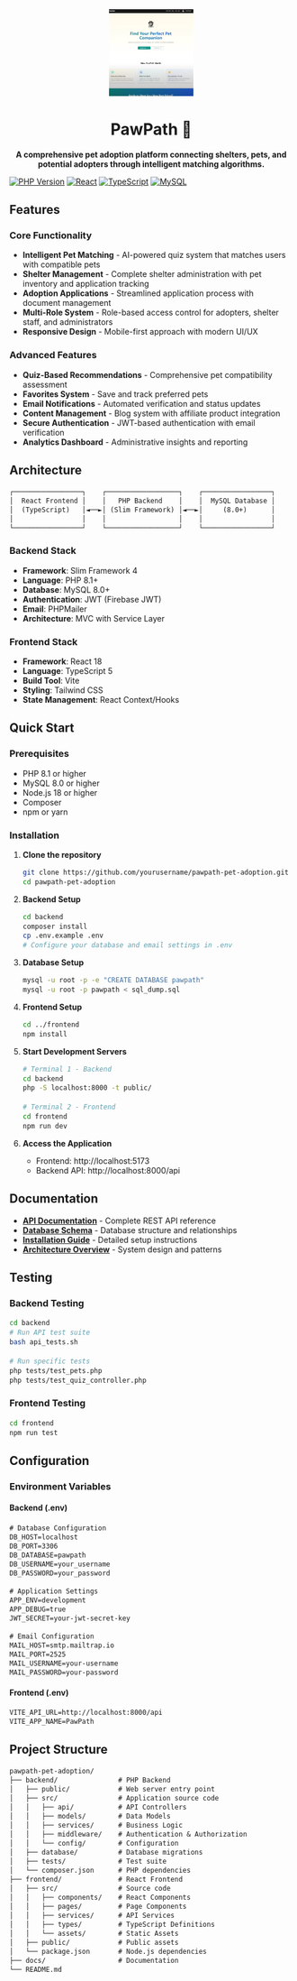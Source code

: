 <div align="center">
  <img src="images/Frontpage.png" alt="PawPath Welcome Page" width="150"/>
  
  # PawPath 🐾
  
  **A comprehensive pet adoption platform connecting shelters, pets, and potential adopters through intelligent matching algorithms.**
  
</div>

[![PHP Version](https://img.shields.io/badge/PHP-8.1%2B-blue.svg)](https://php.net)
[![React](https://img.shields.io/badge/React-18-blue.svg)](https://reactjs.org)
[![TypeScript](https://img.shields.io/badge/TypeScript-5-blue.svg)](https://typescriptlang.org)
[![MySQL](https://img.shields.io/badge/MySQL-8.0-orange.svg)](https://mysql.com)

## Features

### Core Functionality
- **Intelligent Pet Matching** - AI-powered quiz system that matches users with compatible pets
- **Shelter Management** - Complete shelter administration with pet inventory and application tracking
- **Adoption Applications** - Streamlined application process with document management
- **Multi-Role System** - Role-based access control for adopters, shelter staff, and administrators
- **Responsive Design** - Mobile-first approach with modern UI/UX

### Advanced Features
- **Quiz-Based Recommendations** - Comprehensive pet compatibility assessment
- **Favorites System** - Save and track preferred pets
- **Email Notifications** - Automated verification and status updates
- **Content Management** - Blog system with affiliate product integration
- **Secure Authentication** - JWT-based authentication with email verification
- **Analytics Dashboard** - Administrative insights and reporting

## Architecture

```
┌─────────────────┐    ┌──────────────────┐    ┌─────────────────┐
│  React Frontend │    │   PHP Backend    │    │  MySQL Database │
│  (TypeScript)   │◄──►│ (Slim Framework) │◄──►│     (8.0+)      │
│                 │    │                  │    │                 │
└─────────────────┘    └──────────────────┘    └─────────────────┘
```

### Backend Stack
- **Framework**: Slim Framework 4
- **Language**: PHP 8.1+
- **Database**: MySQL 8.0+
- **Authentication**: JWT (Firebase JWT)
- **Email**: PHPMailer
- **Architecture**: MVC with Service Layer

### Frontend Stack
- **Framework**: React 18
- **Language**: TypeScript 5
- **Build Tool**: Vite
- **Styling**: Tailwind CSS
- **State Management**: React Context/Hooks

## Quick Start

### Prerequisites
- PHP 8.1 or higher
- MySQL 8.0 or higher
- Node.js 18 or higher
- Composer
- npm or yarn

### Installation

1. **Clone the repository**
   ```bash
   git clone https://github.com/yourusername/pawpath-pet-adoption.git
   cd pawpath-pet-adoption
   ```

2. **Backend Setup**
   ```bash
   cd backend
   composer install
   cp .env.example .env
   # Configure your database and email settings in .env
   ```

3. **Database Setup**
   ```bash
   mysql -u root -p -e "CREATE DATABASE pawpath"
   mysql -u root -p pawpath < sql_dump.sql
   ```

4. **Frontend Setup**
   ```bash
   cd ../frontend
   npm install
   ```

5. **Start Development Servers**
   ```bash
   # Terminal 1 - Backend
   cd backend
   php -S localhost:8000 -t public/

   # Terminal 2 - Frontend
   cd frontend
   npm run dev
   ```

6. **Access the Application**
   - Frontend: http://localhost:5173
   - Backend API: http://localhost:8000/api

## Documentation

- **[API Documentation](docs/API.md)** - Complete REST API reference
- **[Database Schema](docs/DATABASE.md)** - Database structure and relationships
- **[Installation Guide](docs/INSTALLATION.md)** - Detailed setup instructions
- **[Architecture Overview](docs/ARCHITECTURE.md)** - System design and patterns

## Testing

### Backend Testing
```bash
cd backend
# Run API test suite
bash api_tests.sh

# Run specific tests
php tests/test_pets.php
php tests/test_quiz_controller.php
```

### Frontend Testing
```bash
cd frontend
npm run test
```

## Configuration

### Environment Variables

#### Backend (.env)
```env
# Database Configuration
DB_HOST=localhost
DB_PORT=3306
DB_DATABASE=pawpath
DB_USERNAME=your_username
DB_PASSWORD=your_password

# Application Settings
APP_ENV=development
APP_DEBUG=true
JWT_SECRET=your-jwt-secret-key

# Email Configuration
MAIL_HOST=smtp.mailtrap.io
MAIL_PORT=2525
MAIL_USERNAME=your-username
MAIL_PASSWORD=your-password
```

#### Frontend (.env)
```env
VITE_API_URL=http://localhost:8000/api
VITE_APP_NAME=PawPath
```

## Project Structure

```
pawpath-pet-adoption/
├── backend/               # PHP Backend
│   ├── public/            # Web server entry point
│   ├── src/               # Application source code
│   │   ├── api/           # API Controllers
│   │   ├── models/        # Data Models
│   │   ├── services/      # Business Logic
│   │   ├── middleware/    # Authentication & Authorization
│   │   └── config/        # Configuration
│   ├── database/          # Database migrations
│   ├── tests/             # Test suite
│   └── composer.json      # PHP dependencies
├── frontend/              # React Frontend
│   ├── src/               # Source code
│   │   ├── components/    # React Components
│   │   ├── pages/         # Page Components
│   │   ├── services/      # API Services
│   │   ├── types/         # TypeScript Definitions
│   │   └── assets/        # Static Assets
│   ├── public/            # Public assets
│   └── package.json       # Node.js dependencies
├── docs/                  # Documentation
└── README.md              
```
